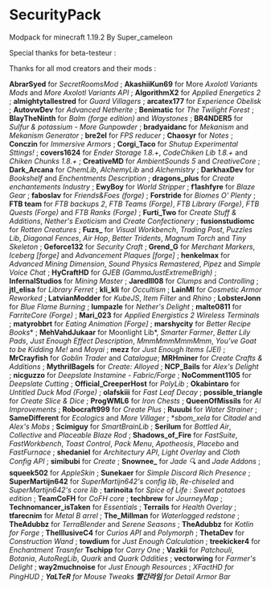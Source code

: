 # SecurityPack
Modpack for minecraft 1.19.2
By Super_cameleon

Special thanks for beta-testeur :

Thanks for all mod creators and their mods :

**AbrarSyed** for *SecretRoomsMod* ;
**AkashiiKun69** for More *Axolotl Variants Mods* and *More Axolotl Variants API* ;
**AlgorithmX2** for *Applied Energetics 2* ;
**almightytallestred** for *Guard Villagers* ;
**arcatex177** for *Experience Obelisk* ;
**AutovwDev** for *Advanced Netherite* ;
**Benimatic** for *The Twilight Forest* ;
**BlayTheNinth** for *Balm (forge edition)* and *Waystones* ;
**BR4NDER5** for *Sulfur & potassium - More Gunpowder* ;
**bradyaidanc** for *Mekanism* and *Mekanism Generator* ;
**bre2el** for *FPS reducer* ;
**Chaosyr** for *Notes* ;
**Conczin** for *Immersive Armors* ;
**Corgi_Taco** for *Shutup Experimental Sttings!* ;
**covers1624** for *Ender Storage 1.8.+*, *CodeChiken Lib 1.8.+* and *Chiken Chunks 1.8.+* ;
**CreativeMD** for *AmbientSounds 5* and *CreativeCore* ;
**Dark_Arcana** for *ChemLib*, *AlchemyLib* and *Alchemistry* ;
**DarkhaxDev** for *Bookshelf* and *Enchentments Description* ;
**dragons_plus** for *Create enchantements Industry* ;
**EwyBoy** for *World Stripper* ;
**f1ashfyre** for *Blaze Gear* ;
**faboslav** for *Friends&Foes (forge)* ;
**Forstride** for *Biomes O' Plenty* ;
**FTB team** for *FTB backups 2*, *FTB Teams (Forge)*, *FTB Library (Forge)*, *FTB Quests (Forge)* and *FTB Ranks (Forge)* ;
**Furti_Two** for *Create Stuff & Additions*, *Nether's Exoticism* and *Create Confectionery* ;
**fusionstudiomc** for *Rotten Creatures* ;
**Fuzs_** for *Visual Workbench*, *Trading Post*, *Puzzles Lib*, *Diagonal Fences*, *Air Hop*, *Better Tridents*, *Magnum Torch* and *Tiny Skeleton* ;
**Geforce132** for *Security Craft* ;
**Grend_G** for *Merchant Markers*, *Iceberg [forge]* and *Advancement Plaques [forge]* ;
**henkelmax** for *Advanced Mining Dimension*, *Sound Physics Remastered*, *Pipez* and *Simple Voice Chat* ;
**HyCraftHD** for *GJEB (GammaJustExtremeBrigh)* ;
**InfernalStudios** for *Mining Master* ;
**Jaredlll08** for *Clumps* and *Controlling* ;
**jtl_elisa** for *Library Ferret* ;
**kli_kli** for *Occultism* ;
**LainMI** for *Cosmetic Armor Reworked* ;
**LatvianModder** for *KubeJS*, *Item Filter* and *Rhino* ;
**LobsterJonn** for *Blue Flame Burning* ;
**lumpazle** for *Nether's Delight* ;
**malte0811** for *FarriteCore (Forge)* ;
**Mari_023** for *Applied Energistics 2 Wireless Terminals* ;
**matyrobbrt** for *Eating Animation [Forge]* ;
**marshycity** for *Better Recipe Books** ;
**MehVahdJukaar** for Moonlight Lib*, *Smarter Farmer*, *Better Lily Pads*, *Just Enough Effect Description*, *MmmMmmMmmMmm*, *You've Goat to be Kidding Me!* and *Moyai* ;
**mezz** for *Just Enough Items (JEI)* ;
**MrCrayfish** for *Goblin Trader* and *Catalogue*;
**MRHminer** for *Create Crafts & Additions* ;
**MythrilBagels** for *Create: Alloyed* ;
**NCP_Bails** for *Alex's Delight* ;
**nicguzzo** for *Deepslate Instamine - Fabric/Forge* ;
**NoComment1105** for *Deepslate Cutting* ;
**Official_CreeperHost** for *PolyLib* ;
**Okabintaro** for *Untitled Duck Mod (Forge)* ;
**olafskiii** for *Fast Leaf Decay* ;
**possible_triangle** for *Create Slice & Dice* ;
**ProgWML6** for *Iron Chests* ;
**QueenOfMissils** for *AI Improvements* ;
**Robocraft999** for *Create Plus* ;
**Ruuubi** for *Water Strainer* ;
**SameDifferent** for *Ecologics* and *More Villager* ;
**sbom_xela* for *Citadel* and *Alex's Mobs* ;
**Scimiguy** for *SmartBrainLib* ;
**Serilum** for *Bottled Air*, *Collective* and *Placeable Blaze Rod* ;
**Shadows_of_Fire** for *FastSuite*, *FastWorkbench*, *Toast Control*, *Pack Menu*, *Apotheosis*, *Placebo* and *FastFurnace* ;
**shedaniel** for *Architectury API*, *Light Overlay* and *Cloth Config API* ;
**simibubi** for *Create* ;
**Snownee_** for *Jade 🔍* and *Jade Addons* ;
**squeek502** for *AppleSkin* ;
**Sunekaer** for *Simple Discord Rich Presence* ;
**SuperMartijn642** for *SuperMartijn642's config lib*, *Re-chiseled* and *SuperMartijn642's core lib* ;
**tarinoita** for *Spice of Life : Sweet potatoes edition* ;
**TeamCoFH** for *CoFH core* ;
**techbrew** for  *JourneyMap* ;
**Technomancer_isTaken** for *Essentials* ;
**Terrails** for *Health Overlay* ;
**tfarecnim** for *Metal B arrel* ;
**The_Millman** for *Waterlogged redstone* ;
**TheAdubbz** for *TerraBlender* and *Serene Seasons* ;
**TheAdubbz** for *Kotlin for Forge* ;
**TheIllusiveC4** for *Curios API* and *Polymorph* ;
**ThetaDev** for *Construction Wand* ;
**towdium** for *Just Enough Calculation* ;
**treekicker4** for *Enchantment Trasnfer*
**Tschipp** for *Carry One* ;
**Vazkii** for *Patchouli*, *Botania*, *AutoRegLib*, *Quark* and *Quark Oddities* ;
**vectorwing** for *Farmer's Delight* ;
**way2muchnoise** for *Just Enough Resources* ;
**XFactHD* for *PingHUD* ;
**YaLTeR** for *Mouse Tweaks*
**빨간라임** for Detail Armor Bar*
